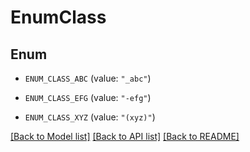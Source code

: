 # EnumClass

## Enum


* `ENUM_CLASS_ABC` (value: `"_abc"`)

* `ENUM_CLASS_EFG` (value: `"-efg"`)

* `ENUM_CLASS_XYZ` (value: `"(xyz)"`)


[[Back to Model list]](../README.md#documentation-for-models) [[Back to API list]](../README.md#documentation-for-api-endpoints) [[Back to README]](../README.md)



